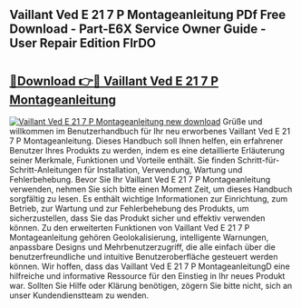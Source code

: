 ## Vaillant Ved E 21 7 P Montageanleitung PDf Free Download - Part-E6X Service Owner Guide - User Repair Edition FlrDO

# <h2><a href="http://df83ue.blite.top/?on=Vaillant+Ved+E+21+7+P+Montageanleitung">🔗Download 👉🔴 Vaillant Ved E 21 7 P Montageanleitung</a></h2>

[![Vaillant Ved E 21 7 P Montageanleitung new download](https://i.imgur.com/lujVjoI.png)](http://df83ue.blite.top/?on=Vaillant+Ved+E+21+7+P+Montageanleitung)
Grüße und willkommen im Benutzerhandbuch für Ihr neu erworbenes Vaillant Ved E 21 7 P Montageanleitung. Dieses Handbuch soll Ihnen helfen, ein erfahrener Benutzer Ihres Produkts zu werden, indem es eine detaillierte Erläuterung seiner Merkmale, Funktionen und Vorteile enthält. Sie finden Schritt-für-Schritt-Anleitungen für Installation, Verwendung, Wartung und Fehlerbehebung. Bevor Sie Ihr Vaillant Ved E 21 7 P Montageanleitung verwenden, nehmen Sie sich bitte einen Moment Zeit, um dieses Handbuch sorgfältig zu lesen. Es enthält wichtige Informationen zur Einrichtung, zum Betrieb, zur Wartung und zur Fehlerbehebung des Produkts, um sicherzustellen, dass Sie das Produkt sicher und effektiv verwenden können. Zu den erweiterten Funktionen von Vaillant Ved E 21 7 P Montageanleitung gehören Geolokalisierung, intelligente Warnungen, anpassbare Designs und Mehrbenutzerzugriff, die alle einfach über die benutzerfreundliche und intuitive Benutzeroberfläche gesteuert werden können. Wir hoffen, dass das Vaillant Ved E 21 7 P MontageanleitungD eine hilfreiche und informative Ressource für den Einstieg in Ihr neues Produkt war. Sollten Sie Hilfe oder Klärung benötigen, zögern Sie bitte nicht, sich an unser Kundendienstteam zu wenden.
